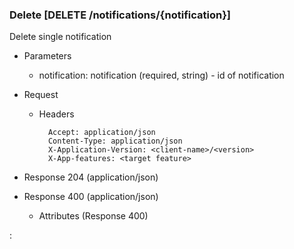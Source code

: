 ### Delete [DELETE /notifications/{notification}]

Delete single notification

+ Parameters
    + notification: notification (required, string) - id of notification


+ Request
    + Headers

            Accept: application/json
            Content-Type: application/json
            X-Application-Version: <client-name>/<version>
            X-App-features: <target feature>
          
+ Response 204 (application/json)
    
+ Response 400 (application/json)
              
    + Attributes (Response 400)

:[](../error_responses.md)
